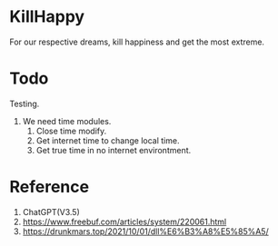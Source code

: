 # KillHappy
For our respective dreams, kill happiness and get the most extreme.

# Todo
Testing.

1. We need time modules.
   1. Close time modify.
   2. Get internet time to change local time.
   3. Get true time in no internet environtment.


# Reference
1. ChatGPT(V3.5)
2. https://www.freebuf.com/articles/system/220061.html
3. https://drunkmars.top/2021/10/01/dll%E6%B3%A8%E5%85%A5/
